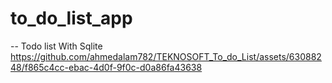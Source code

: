 # to_do_list_app

-- Todo list With Sqlite
https://github.com/ahmedalam782/TEKNOSOFT_To_do_List/assets/63088248/f865c4cc-ebac-4d0f-9f0c-d0a86fa43638

